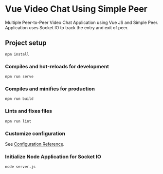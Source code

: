 # Vue Video Chat Using Simple Peer

Multiple Peer-to-Peer Video Chat Application using Vue JS and Simple Peer. Application uses Socket IO to track the entry
and exit of peer.


## Project setup

```
npm install
```

### Compiles and hot-reloads for development

```
npm run serve
```

### Compiles and minifies for production

```
npm run build
```

### Lints and fixes files

```
npm run lint
```

### Customize configuration

See [Configuration Reference](https://cli.vuejs.org/config/).

### Initialize Node Application for Socket IO

```
node server.js
```
